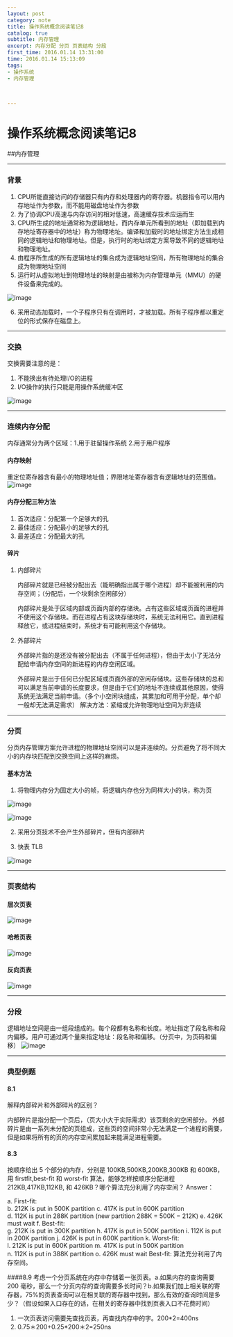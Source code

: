```yaml
---
layout: post
category: note
title: 操作系统概念阅读笔记8
catalog: true
subtitle: 内存管理
excerpt: 内存分配 分页 页表结构 分段 
first_time: 2016.01.14 13:31:00
time: 2016.01.14 15:13:09
tags:
- 操作系统
- 内存管理



---
```

# 操作系统概念阅读笔记8
##内存管理

---

### 背景
1. CPU所能直接访问的存储器只有内存和处理器内的寄存器。机器指令可以用内存地址作为参数，而不能用磁盘地址作为参数
2. 为了协调CPU高速与内存访问的相对低速，高速缓存技术应运而生
3. CPU所生成的地址通常称为逻辑地址，而内存单元所看到的地址（即加载到内存地址寄存器中的地址）称为物理地址。编译和加载时的地址绑定方法生成相同的逻辑地址和物理地址。但是，执行时的地址绑定方案导致不同的逻辑地址和物理地址。
4. 由程序所生成的所有逻辑地址的集合成为逻辑地址空间，所有物理地址的集合成为物理地址空间
5. 运行时从虚拟地址到物理地址的映射是由被称为内存管理单元（MMU）的硬件设备来完成的。

![image](https://moxiaoxi.info/img/post/system/system16.png)

6. 采用动态加载时，一个子程序只有在调用时，才被加载。所有子程序都以重定位的形式保存在磁盘上。

---

### 交换
交换需要注意的是：

1. 不能换出有待处理I/O的进程
2. I/O操作的执行只能是用操作系统缓冲区

![image](https://moxiaoxi.info/img/post/system/system17.png)

---

### 连续内存分配
内存通常分为两个区域：1.用于驻留操作系统 2.用于用户程序
#### 内存映射
重定位寄存器含有最小的物理地址值；界限地址寄存器含有逻辑地址的范围值。
![image](https://moxiaoxi.info/img/post/system/system18.png)


#### 内存分配三种方法
1. 首次适应：分配第一个足够大的孔
2. 最佳适应：分配最小的足够大的孔
3. 最差适应：分配最大的孔

#### 碎片
1. 内部碎片

   内部碎片就是已经被分配出去（能明确指出属于哪个进程）却不能被利用的内存空间；（分配后，一个块剩余空闲部分）

   内部碎片是处于区域内部或页面内部的存储块。占有这些区域或页面的进程并不使用这个存储块。而在进程占有这块存储块时，系统无法利用它。直到进程释放它，或进程结束时，系统才有可能利用这个存储块。

2. 外部碎片

   外部碎片指的是还没有被分配出去（不属于任何进程），但由于太小了无法分配给申请内存空间的新进程的内存空闲区域。

   外部碎片是出于任何已分配区域或页面外部的空闲存储块。这些存储块的总和可以满足当前申请的长度要求，但是由于它们的地址不连续或其他原因，使得系统无法满足当前申请。（多个小空闲块组成，其累加和可用于分配，单个却一般却无法满足需求）
   解决方法：紧缩或允许物理地址空间为非连续

---

### 分页
分页内存管理方案允许进程的物理地址空间可以是非连续的。分页避免了将不同大小的内存块匹配到交换空间上这样的麻烦。
#### 基本方法
1. 将物理内存分为固定大小的帧，将逻辑内存也分为同样大小的块，称为页

![image](https://moxiaoxi.info/img/post/system/system19.png)

![image](https://moxiaoxi.info/img/post/system/system20.png)

2. 采用分页技术不会产生外部碎片，但有内部碎片

3. 快表 TLB

 ![image](https://moxiaoxi.info/img/post/system/system21.png)

---

### 页表结构
#### 层次页表
 ![image](https://moxiaoxi.info/img/post/system/system22.png)
####  哈希页表
 ![image](https://moxiaoxi.info/img/post/system/system23.png)
####  反向页表
 ![image](https://moxiaoxi.info/img/post/system/system24.png)

---

### 分段
逻辑地址空间是由一组段组成的。每个段都有名称和长度。地址指定了段名称和段内偏移。用户可通过两个量来指定地址：段名称和偏移。（分页中，为页码和偏移）
 ![image](https://moxiaoxi.info/img/post/system/system25.png)

---

### 典型例题
#### 8.1
解释内部碎片和外部碎片的区别？ 

内部碎片是指分配一个页后，（页大小大于实际需求）该页剩余的空闲部分。
外部碎片是由一系列未分配的页组成，这些页的空间非常小无法满足一个进程的需要，但是如果将所有的页的内存空间累加起来能满足进程需要。
#### 8.3 
 按顺序给出 5 个部分的内存，分别是 100KB,500KB,200KB,300KB 和 600KB，用  firstfit,best-fit 和 worst-fit 算法，能够怎样按顺序分配进程 212KB,417KB,112KB, 和 426KB？哪个算法充分利用了内存空间？
Answer： 

a. First-fit:  
b. 212K is put in 500K partition 
c. 417K is put in 600K partition  
d. 112K is put in 288K partition (new partition 288K = 500K − 212K) 
e. 426K must wait 
f. Best-fit:  
g. 212K is put in 300K partition 
h. 417K is put in 500K partition 
i. 112K is put in 200K partition 
j. 426K is put in 600K partition 
k. Worst-fit:  
l. 212K is put in 600K partition
m. 417K is put in 500K partition  
n. 112K is put in 388K partition 
o. 426K must wait 
Best-fit: 算法充分利用了内存空间。

####8.9
 考虑一个分页系统在内存中存储着一张页表。a.如果内存的查询需要 200 毫秒，那么一个分页内存的查询需要多长时间？b.如果我们加上相关联的寄存器，75%的页表查询可以在相关联的寄存器中找到，那么有效的查询时间是多少？（假设如果入口存在的话，在相关的寄存器中找到页表入口不花费时间）

1. 一次页表访问需要先查找页表，再查找内存中的字。200*2=400ns
2. 0.75＊200+0.25*200＊2=250ns